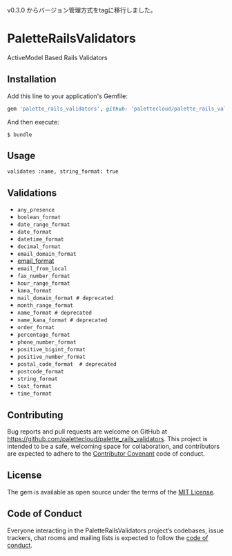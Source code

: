 v0.3.0 からバージョン管理方式をtagに移行しました。

# PaletteRailsValidators

ActiveModel Based Rails Validators

## Installation

Add this line to your application's Gemfile:

```ruby
gem 'palette_rails_validators', github: 'palettecloud/palette_rails_validators' 
```

And then execute:

    $ bundle

## Usage

```
validates :name, string_format: true
```

## Validations

- `any_presence`
- `boolean_format`
- `date_range_format`
- `date_format`
- `datetime_format`
- `decimal_format`
- `email_domain_format`
- [email_format](docs/validators/email_format_validator.md)
- `email_from_local`
- `fax_number_format`
- `hour_range_format`
- `kana_format`
- `mail_domain_format # deprecated` 
- `month_range_format`
- `name_format # deprecated`
- `name_kana_format # deprecated`
- `order_format`
- `percentage_format`
- `phone_number_format`
- `positive_bigint_format`
- `positive_number_format`
- `postal_code_format  # deprecated`
- `postcode_format`
- `string_format`
- `text_format`
- `time_format`


## Contributing

Bug reports and pull requests are welcome on GitHub at https://github.com/palettecloud/palette_rails_validators. This project is intended to be a safe, welcoming space for collaboration, and contributors are expected to adhere to the [Contributor Covenant](http://contributor-covenant.org) code of conduct.

## License

The gem is available as open source under the terms of the [MIT License](http://opensource.org/licenses/MIT).

## Code of Conduct

Everyone interacting in the PaletteRailsValidators project’s codebases, issue trackers, chat rooms and mailing lists is expected to follow the [code of conduct](https://github.com/[USERNAME]/palette_rails_validators/blob/master/CODE_OF_CONDUCT.md).
